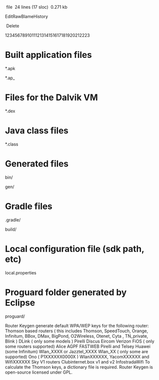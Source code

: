  file  24 lines (17 sloc)  0.271 kb

EditRawBlameHistory

 Delete

1234567891011121314151617181920212223

# Built application files

*.apk

*.ap_


# Files for the Dalvik VM

*.dex


# Java class files

*.class


# Generated files

bin/

gen/


# Gradle files

.gradle/

build/


# Local configuration file (sdk path, etc)

local.properties


# Proguard folder generated by Eclipse

proguard/

Router Keygen generate default WPA/WEP keys for the following router: Thomson based routers ( this includes Thomson, SpeedTouch, Orange, Infinitum, BBox, DMax, BigPond, O2Wireless, Otenet, Cyta , TN_private, Blink ) DLink ( only some models ) Pirelli Discus Eircom Verizon FiOS ( only some routers supported) Alice AGPF FASTWEB Pirelli and Telsey Huawei (some Infinitum) Wlan_XXXX or Jazztel_XXXX Wlan_XX ( only some are supported) Ono ( P1XXXXXX0000X ) WlanXXXXXX, YacomXXXXXX and WifiXXXXXX Sky V1 routers Clubinternet.box v1 and v2 InfostradaWifi To calculate the Thomson keys, a dictionary file is required. Router Keygen is open-source licensed under GPL.



 
